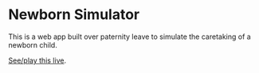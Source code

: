 # Newborn Simulator

This is a web app built over paternity leave to simulate the caretaking of a newborn child.

[See/play this live](https://snevsky.com/newborn-simulator/).
